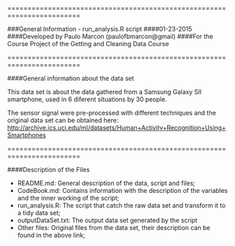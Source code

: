 ========================================================================

###General Information - run_analysis.R script
####01-23-2015
####Developed by Paulo Marcon (paulofbmarcon@gmail)
####For the Course Project of the Getting and Cleaning Data Course

========================================================================

####General information about the data set

This data set is about the data gathered from a Samsung Galaxy SII smartphone, used in 6 diferent situations by 30 people.

The sensor signal were pre-processed with different techniques and the original data set can be obtained here: http://archive.ics.uci.edu/ml/datasets/Human+Activity+Recognition+Using+Smartphones

========================================================================

####Description of the Files
- README.md: General description of the data, script and files;
- CodeBook.md: Contains information with the description of the variables and the inner working of the script;
- run_analysis.R: The script that catch the raw data set and transform it to a tidy data set;
- outputDataSet.txt: The output data set generated by the script
- Other files: Original files from the data set, their description can be found in the above link;
